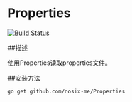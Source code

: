 Properties
========
[![Build Status](https://drone.io/github.com/widuu/goini/status.png)](https://drone.io/github.com/nosix-me/Properties/1)

##描述

使用Properties读取properties文件。

##安装方法
	
	go get github.com/nosix-me/Properties



	
